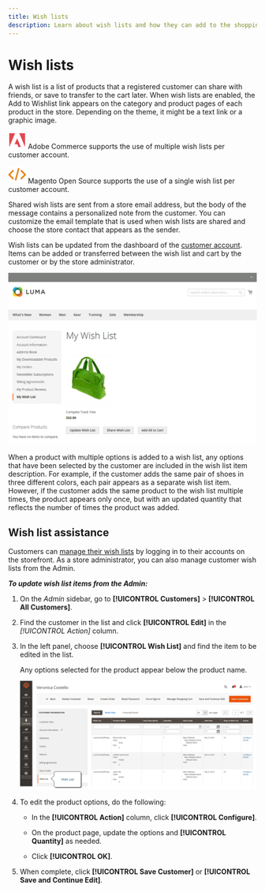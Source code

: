 ```yaml
---
title: Wish lists
description: Learn about wish lists and how they can add to the shopping experience and promote more sales.
---
```

# Wish lists

A wish list is a list of products that a registered customer can share with friends, or save to transfer to the cart later. When wish lists are enabled, the Add to Wishlist link appears on the category and product pages of each product in the store. Depending on the theme, it might be a text link or a graphic image.

![Adobe Commerce](../assets/adobe-logo.svg) Adobe Commerce supports the use of multiple wish lists per customer account.

![Magento Open Source](../assets/open-source.svg) Magento Open Source supports the use of a single wish list per customer account.

Shared wish lists are sent from a store email address, but the body of the message contains a personalized note from the customer. You can customize the email template that is used when wish lists are shared and choose the store contact that appears as the sender.

Wish lists can be updated from the dashboard of the [customer account](https://docs.magento.com/user-guide/customers/account-dashboard.html). Items can be added or transferred between the wish list and cart by the customer or by the store administrator.

![Example storefront - My Wish List](./assets/customer-account-wishlist-add-item.png)<!-- zoom -->

When a product with multiple options is added to a wish list, any options that have been selected by the customer are included in the wish list item description. For example, if the customer adds the same pair of shoes in three different colors, each pair appears as a separate wish list item. However, if the customer adds the same product to the wish list multiple times, the product appears only once, but with an updated quantity that reflects the number of times the product was added.

## Wish list assistance

Customers can [manage their wish lists](wishlist-storefront.md) by logging in to their accounts on the storefront. As a store administrator, you can also manage customer wish lists from the Admin.

**_To update wish list items from the Admin:_**

1. On the _Admin_ sidebar, go to **[!UICONTROL Customers]** > **[!UICONTROL All Customers]**.

1. Find the customer in the list and click **[!UICONTROL Edit]** in the *[!UICONTROL Action]* column.

1. In the left panel, choose **[!UICONTROL Wish List]** and find the item to be edited in the list.

   Any options selected for the product appear below the product name.

   ![Commerce Admin - customer wish list](./assets/customer-wishlist-edit-admin.png)<!-- zoom -->

1. To edit the product options, do the following:

   - In the **[!UICONTROL Action]** column, click **[!UICONTROL Configure]**.

   - On the product page, update the options and **[!UICONTROL Quantity]** as needed.

   - Click **[!UICONTROL OK]**.

1. When complete, click **[!UICONTROL Save Customer]** or **[!UICONTROL Save and Continue Edit]**.
